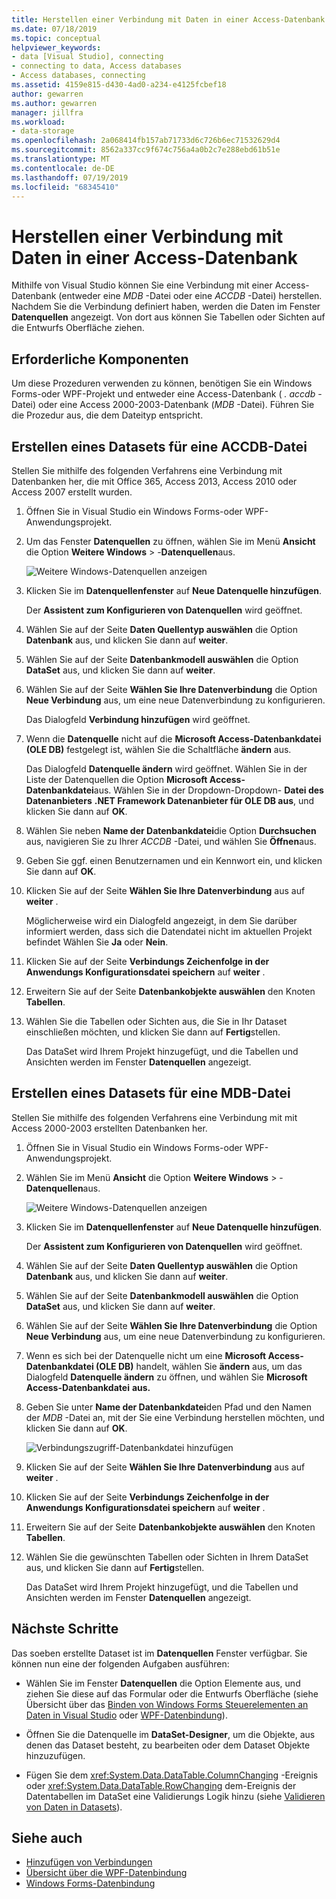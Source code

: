 ```yaml
---
title: Herstellen einer Verbindung mit Daten in einer Access-Datenbank
ms.date: 07/18/2019
ms.topic: conceptual
helpviewer_keywords:
- data [Visual Studio], connecting
- connecting to data, Access databases
- Access databases, connecting
ms.assetid: 4159e815-d430-4ad0-a234-e4125fcbef18
author: gewarren
ms.author: gewarren
manager: jillfra
ms.workload:
- data-storage
ms.openlocfilehash: 2a068414fb157ab71733d6c726b6ec71532629d4
ms.sourcegitcommit: 8562a337cc9f674c756a4a0b2c7e288ebd61b51e
ms.translationtype: MT
ms.contentlocale: de-DE
ms.lasthandoff: 07/19/2019
ms.locfileid: "68345410"
---
```

# <a name="connect-to-data-in-an-access-database"></a>Herstellen einer Verbindung mit Daten in einer Access-Datenbank

Mithilfe von Visual Studio können Sie eine Verbindung mit einer Access-Datenbank (entweder eine *MDB* -Datei oder eine *ACCDB* -Datei) herstellen. Nachdem Sie die Verbindung definiert haben, werden die Daten im Fenster **Datenquellen** angezeigt. Von dort aus können Sie Tabellen oder Sichten auf die Entwurfs Oberfläche ziehen.

## <a name="prerequisites"></a>Erforderliche Komponenten

Um diese Prozeduren verwenden zu können, benötigen Sie ein Windows Forms-oder WPF-Projekt und entweder eine Access-Datenbank ( *. accdb* -Datei) oder eine Access 2000-2003-Datenbank (*MDB* -Datei). Führen Sie die Prozedur aus, die dem Dateityp entspricht.

## <a name="create-a-dataset-for-an-accdb-file"></a>Erstellen eines Datasets für eine ACCDB-Datei

Stellen Sie mithilfe des folgenden Verfahrens eine Verbindung mit Datenbanken her, die mit Office 365, Access 2013, Access 2010 oder Access 2007 erstellt wurden.

1. Öffnen Sie in Visual Studio ein Windows Forms-oder WPF-Anwendungsprojekt.

2. Um das Fenster **Datenquellen** zu öffnen, wählen Sie im Menü **Ansicht** die Option **Weitere Windows** > -**Datenquellen**aus.

   ![Weitere Windows-Datenquellen anzeigen](../data-tools/media/viewdatasources.png)

3. Klicken Sie im **Datenquellenfenster** auf **Neue Datenquelle hinzufügen**.

   Der **Assistent zum Konfigurieren von Datenquellen** wird geöffnet.

4. Wählen Sie auf der Seite **Daten Quellentyp auswählen** die Option **Datenbank** aus, und klicken Sie dann auf **weiter**.

5. Wählen Sie auf der Seite **Datenbankmodell auswählen** die Option **DataSet** aus, und klicken Sie dann auf **weiter**.

6. Wählen Sie auf der Seite **Wählen Sie Ihre Datenverbindung** die Option **Neue Verbindung** aus, um eine neue Datenverbindung zu konfigurieren.

   Das Dialogfeld **Verbindung hinzufügen** wird geöffnet.

7. Wenn die **Datenquelle** nicht auf die **Microsoft Access-Datenbankdatei (OLE DB)** festgelegt ist, wählen Sie die Schaltfläche **ändern** aus.

   Das Dialogfeld **Datenquelle ändern** wird geöffnet. Wählen Sie in der Liste der Datenquellen die Option **Microsoft Access-Datenbankdatei**aus. Wählen Sie in der Dropdown-Dropdown- **Datei des Datenanbieters** **.NET Framework Datenanbieter für OLE DB aus**, und klicken Sie dann auf **OK**.

8. Wählen Sie neben **Name der Datenbankdatei**die Option **Durchsuchen** aus, navigieren Sie zu Ihrer *ACCDB* -Datei, und wählen Sie **Öffnen**aus.

9. Geben Sie ggf. einen Benutzernamen und ein Kennwort ein, und klicken Sie dann auf **OK**.

10. Klicken Sie auf der Seite **Wählen Sie Ihre Datenverbindung** aus auf **weiter** .

    Möglicherweise wird ein Dialogfeld angezeigt, in dem Sie darüber informiert werden, dass sich die Datendatei nicht im aktuellen Projekt befindet Wählen Sie **Ja** oder **Nein**.

11. Klicken Sie auf der Seite **Verbindungs Zeichenfolge in der Anwendungs Konfigurationsdatei speichern** auf **weiter** .

12. Erweitern Sie auf der Seite **Datenbankobjekte auswählen** den Knoten **Tabellen**.

13. Wählen Sie die Tabellen oder Sichten aus, die Sie in Ihr Dataset einschließen möchten, und klicken Sie dann auf **Fertig**stellen.

    Das DataSet wird Ihrem Projekt hinzugefügt, und die Tabellen und Ansichten werden im Fenster **Datenquellen** angezeigt.

## <a name="create-a-dataset-for-an-mdb-file"></a>Erstellen eines Datasets für eine MDB-Datei

Stellen Sie mithilfe des folgenden Verfahrens eine Verbindung mit mit Access 2000-2003 erstellten Datenbanken her.

1. Öffnen Sie in Visual Studio ein Windows Forms-oder WPF-Anwendungsprojekt.

2. Wählen Sie im Menü **Ansicht** die Option **Weitere Windows** > -**Datenquellen**aus.

   ![Weitere Windows-Datenquellen anzeigen](../data-tools/media/viewdatasources.png)

3. Klicken Sie im **Datenquellenfenster** auf **Neue Datenquelle hinzufügen**.

    Der **Assistent zum Konfigurieren von Datenquellen** wird geöffnet.

4. Wählen Sie auf der Seite **Daten Quellentyp auswählen** die Option **Datenbank** aus, und klicken Sie dann auf **weiter**.

5. Wählen Sie auf der Seite **Datenbankmodell auswählen** die Option **DataSet** aus, und klicken Sie dann auf **weiter**.

6. Wählen Sie auf der Seite **Wählen Sie Ihre Datenverbindung** die Option **Neue Verbindung** aus, um eine neue Datenverbindung zu konfigurieren.

7. Wenn es sich bei der Datenquelle nicht um eine **Microsoft Access-Datenbankdatei (OLE DB)** handelt, wählen Sie **ändern** aus, um das Dialogfeld **Datenquelle ändern** zu öffnen, und wählen Sie **Microsoft Access-Datenbankdatei** **aus.**

8. Geben Sie unter **Name der Datenbankdatei**den Pfad und den Namen der *MDB* -Datei an, mit der Sie eine Verbindung herstellen möchten, und klicken Sie dann auf **OK**.

   ![Verbindungszugriff-Datenbankdatei hinzufügen](../data-tools/media/add-connection-access-db.png)

9. Klicken Sie auf der Seite **Wählen Sie Ihre Datenverbindung** aus auf **weiter** .

10. Klicken Sie auf der Seite **Verbindungs Zeichenfolge in der Anwendungs Konfigurationsdatei speichern** auf **weiter** .

11. Erweitern Sie auf der Seite **Datenbankobjekte auswählen** den Knoten **Tabellen**.

12. Wählen Sie die gewünschten Tabellen oder Sichten in Ihrem DataSet aus, und klicken Sie dann auf **Fertig**stellen.

    Das DataSet wird Ihrem Projekt hinzugefügt, und die Tabellen und Ansichten werden im Fenster **Datenquellen** angezeigt.

## <a name="next-steps"></a>Nächste Schritte

Das soeben erstellte Dataset ist im **Datenquellen** Fenster verfügbar. Sie können nun eine der folgenden Aufgaben ausführen:

- Wählen Sie im Fenster **Datenquellen** die Option Elemente aus, und ziehen Sie diese auf das Formular oder die Entwurfs Oberfläche (siehe Übersicht über das [Binden von Windows Forms Steuerelementen an Daten in Visual Studio](../data-tools/bind-windows-forms-controls-to-data-in-visual-studio.md) oder [WPF-Datenbindung](/dotnet/framework/wpf/data/data-binding-overview)).

- Öffnen Sie die Datenquelle im **DataSet-Designer**, um die Objekte, aus denen das Dataset besteht, zu bearbeiten oder dem Dataset Objekte hinzuzufügen.

- Fügen Sie dem <xref:System.Data.DataTable.ColumnChanging> -Ereignis oder <xref:System.Data.DataTable.RowChanging> dem-Ereignis der Datentabellen im DataSet eine Validierungs Logik hinzu (siehe [Validieren von Daten in Datasets](../data-tools/validate-data-in-datasets.md)).

## <a name="see-also"></a>Siehe auch

- [Hinzufügen von Verbindungen](../data-tools/add-new-connections.md)
- [Übersicht über die WPF-Datenbindung](/dotnet/framework/wpf/data/data-binding-overview)
- [Windows Forms-Datenbindung](/dotnet/framework/winforms/data-binding-and-windows-forms)
